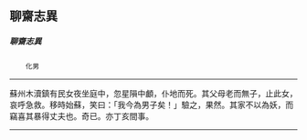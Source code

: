 

## 聊齋志異

##### 聊齋志異
　　`化男`

* * *

蘇州木瀆鎮有民女夜坐庭中，忽星隕中顱，仆地而死。其父母老而無子，止此女，哀呼急救。移時始蘇，笑曰：「我今為男子矣！」驗之，果然。其家不以為妖，而竊喜其暴得丈夫也。奇已。亦丁亥間事。

* * *

